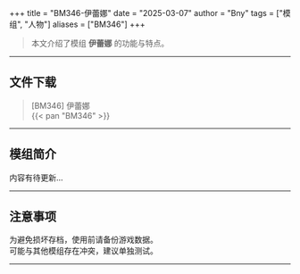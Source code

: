 +++
title = "BM346-伊蕾娜"
date = "2025-03-07"
author = "Bny"
tags = ["模组", "人物"]
aliases = ["BM346"]
+++

> 本文介绍了模组 **伊蕾娜** 的功能与特点。

---

## 文件下载

> [BM346] 伊蕾娜  
{{< pan "BM346" >}}  

---

## 模组简介

>  
内容有待更新...  

---

## 注意事项

>  
为避免损坏存档，使用前请备份游戏数据。  
可能与其他模组存在冲突，建议单独测试。  

---

